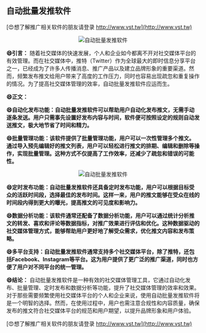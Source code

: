## **自动批量发推软件**

[😍想了解推广相关软件的朋友请登录 http://www.vst.tw](http://www.vst.tw)

 <center><img src="https://vst.tw/MP4/tuiguang/png/8.png" alt="自动批量发推软件"></center>

**😄引言：**
随着社交媒体的快速发展，个人和企业如今都离不开对社交媒体平台的有效管理。而在社交媒体中，推特（Twitter）作为全球最大的即时信息分享平台之一，已经成为了许多人传播消息、推广产品以及建立品牌形象的重要渠道。然而，频繁发布推文给用户带来了高度的工作压力，同时也容易出现疏忽和重复操作的情况。为了提高社交媒体管理的效率，自动批量发推软件应运而生。

**😄正文：**

**😄自动化发布功能：自动批量发推软件可以帮助用户自动化发布推文，无需手动逐条发送。用户只需事先设置好发布内容与时间，软件便可按照设定的规则自动发送推文，极大地节省了时间和精力。**

**😄批量管理功能：该软件提供了批量管理功能，用户可以一次性管理多个推文。通过导入预先编辑好的推文列表，用户可以轻松进行推文的排期、编辑和删除等操作，实现批量管理。这种方式不仅提高了工作效率，还减少了疏忽和错误的可能性。**

 <center><img src="https://vst.tw/MP4/tuiguang/png/1.png" alt="自动批量发推软件"></center>

**😄定时发布功能：自动批量发推软件还具备定时发布功能，用户可以根据目标受众的活跃时间段，选择最佳的发布时间。这样一来，用户的推文能够在受众在线的时间段内得到更大的曝光，提高推文的可见度和影响力。**

**😄数据分析功能：该软件通常还配备了数据分析功能，用户可以通过统计分析推文的转发、喜欢和评论等数据指标，对推广效果进行评估和优化。这种数据驱动的社交媒体管理方式，能够帮助用户更好地了解受众需求，优化推文内容和发布策略。**

**😄多平台支持：自动批量发推软件通常支持多个社交媒体平台，除了推特，还包括Facebook、Instagram等平台。这为用户提供了更广泛的推广渠道，同时也方便了用户对不同平台的统一管理。**

**😄结论：**
自动批量发推软件是一种有效的社交媒体管理工具，它通过自动化发布、批量管理、定时发布和数据分析等功能，提升了社交媒体管理的效率和效果。对于那些需要频繁使用社交媒体平台的个人和企业来说，使用自动批量发推软件将是一个明智的选择。然而，在使用过程中，用户也需注意合规性和内容质量，确保发布的推文符合社交媒体平台的规范和用户期望，以提升品牌形象和用户体验。

[😍想了解推广相关软件的朋友请登录 http://www.vst.tw](http://www.vst.tw)



